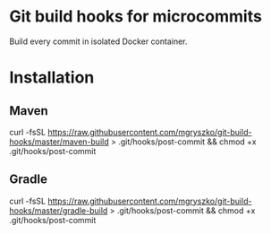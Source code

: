 # Git build hooks for microcommits

Build every commit in isolated Docker container. 

# Installation

## Maven

curl -fsSL https://raw.githubusercontent.com/mgryszko/git-build-hooks/master/maven-build > .git/hooks/post-commit && chmod +x .git/hooks/post-commit

## Gradle

curl -fsSL https://raw.githubusercontent.com/mgryszko/git-build-hooks/master/gradle-build > .git/hooks/post-commit && chmod +x .git/hooks/post-commit

